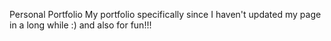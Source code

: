 Personal Portfolio
My portfolio specifically since I haven't updated my page in a long while :) and also for fun!!!

